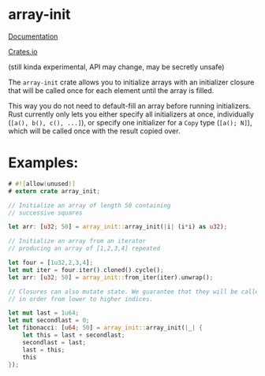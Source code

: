 # array-init

[Documentation](https://docs.rs/array-init)

[Crates.io](https://crates.io/crates/array-init)


(still kinda experimental, API may change, may be secretly unsafe)

The `array-init` crate allows you to initialize arrays
with an initializer closure that will be called
once for each element until the array is filled.

This way you do not need to default-fill an array
before running initializers. Rust currently only
lets you either specify all initializers at once,
individually (`[a(), b(), c(), ...]`), or specify
one initializer for a `Copy` type (`[a(); N]`),
which will be called once with the result copied over.

# Examples:

```rust
# #![allow(unused)]
# extern crate array_init;

// Initialize an array of length 50 containing
// successive squares

let arr: [u32; 50] = array_init::array_init(|i| (i*i) as u32);

// Initialize an array from an iterator
// producing an array of [1,2,3,4] repeated

let four = [1u32,2,3,4];
let mut iter = four.iter().cloned().cycle();
let arr: [u32; 50] = array_init::from_iter(iter).unwrap();

// Closures can also mutate state. We guarantee that they will be called
// in order from lower to higher indices.

let mut last = 1u64;
let mut secondlast = 0;
let fibonacci: [u64; 50] = array_init::array_init(|_| {
    let this = last + secondlast;
    secondlast = last;
    last = this;
    this
});
```

